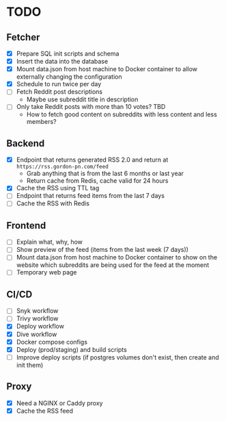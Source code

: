 # TODO

## Fetcher

- [x] Prepare SQL init scripts and schema
- [x] Insert the data into the database
- [x] Mount data.json from host machine to Docker container to allow externally changing the configuration
- [x] Schedule to run twice per day
- [ ] Fetch Reddit post descriptions
  - Maybe use subreddit title in description
- [ ] Only take Reddit posts with more than 10 votes? TBD
  - How to fetch good content on subreddits with less content and less members?

## Backend

- [x] Endpoint that returns generated RSS 2.0 and return at `https://rss.gordon-pn.com/feed`
  - Grab anything that is from the last 6 months or last year
  - Return cache from Redis, cache valid for 24 hours
- [x] Cache the RSS using TTL tag
- [ ] Endpoint that returns feed items from the last 7 days
- [ ] Cache the RSS with Redis

## Frontend

- [ ] Explain what, why, how
- [ ] Show preview of the feed (items from the last week (7 days))
- [ ] Mount data.json from host machine to Docker container to show on the website which subreddits are being used for the feed at the moment
- [ ] Temporary web page

## CI/CD

- [ ] Snyk workflow
- [ ] Trivy workflow
- [x] Deploy workflow
- [x] Dive workflow
- [x] Docker compose configs
- [x] Deploy (prod/staging) and build scripts
- [ ] Improve deploy scripts (if postgres volumes don't exist, then create and init them)

## Proxy

- [x] Need a NGINX or Caddy proxy
- [x] Cache the RSS feed
